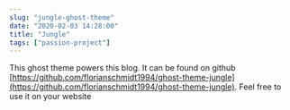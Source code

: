 ```yaml
---
slug: "jungle-ghost-theme"
date: "2020-02-03 14:28:00"
title: "Jungle"
tags: ["passion-project"]
---
```

This ghost theme powers this blog. It can be found on github [https://github.com/florianschmidt1994/ghost-theme-jungle](https://github.com/florianschmidt1994/ghost-theme-jungle). Feel free to use it on your website